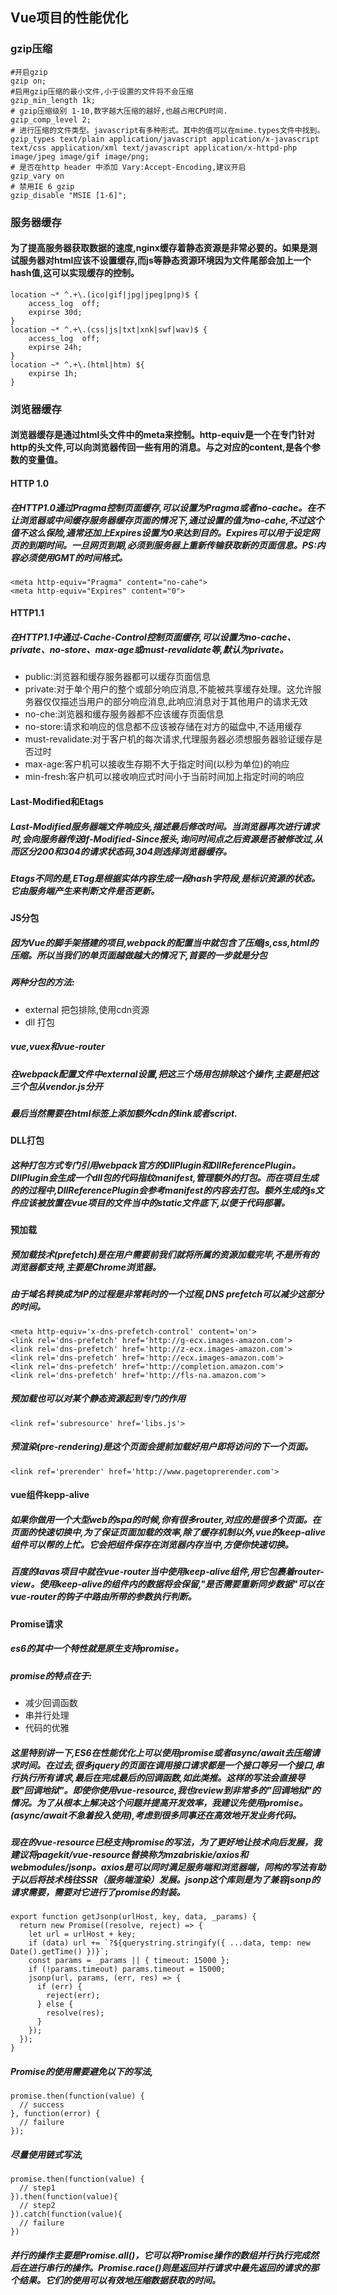 ## Vue项目的性能优化

### gzip压缩
``` 
#开启gzip
gzip on;
#启用gzip压缩的最小文件,小于设置的文件将不会压缩
gzip_min_length 1k;
# gzip压缩级别 1-10,数字越大压缩的越好,也越占用CPU时间.
gzip_comp_level 2;
# 进行压缩的文件类型。javascript有多种形式。其中的值可以在mime.types文件中找到。
gzip_types text/plain application/javascript application/x-javascript text/css application/xml text/javascript application/x-httpd-php image/jpeg image/gif image/png;
# 是否在http header 中添加 Vary:Accept-Encoding,建议开启
gzip_vary on
# 禁用IE 6 gzip
gzip_disable "MSIE [1-6]";
```

### 服务器缓存
#### 为了提高服务器获取数据的速度,nginx缓存着静态资源是非常必要的。如果是测试服务器对html应该不设置缓存,而js等静态资源环境因为文件尾部会加上一个hash值,这可以实现缓存的控制。
```
location ~* ^.+\.(ico|gif|jpg|jpeg|png)$ {
    access_log	off;
    expirse	30d;
} 
location ~* ^.+\.(css|js|txt|xnk|swf|wav)$ {
    access_log	off;
    expirse	24h;
}
location ~* ^.+\.(html|htm) ${
    expirse	1h;
}
```
### 浏览器缓存
#### 浏览器缓存是通过html头文件中的meta来控制。http-equiv是一个在专门针对http的头文件,可以向浏览器传回一些有用的消息。与之对应的content,是各个参数的变量值。
#### HTTP 1.0
##### 在HTTP1.0通过Pragma控制页面缓存,可以设置为Pragma或者no-cache。在不让浏览器或中间缓存服务器缓存页面的情况下,通过设置的值为no-cahe,不过这个值不这么保险,通常还加上Expires设置为0来达到目的。Expires可以用于设定网页的到期时间。一旦网页到期,必须到服务器上重新传输获取新的页面信息。PS:内容必须使用GMT的时间格式。
```
<meta http-equiv="Pragma" content="no-cahe">
<meta http-equiv="Expires" content="0">
```
#### HTTP1.1
##### 在HTTP1.1中通过-Cache-Control控制页面缓存,可以设置为no-cache、private、no-store、max-age或must-revalidate等,默认为private。
+ public:浏览器和缓存服务器都可以缓存页面信息
+ private:对于单个用户的整个或部分响应消息,不能被共享缓存处理。这允许服务器仅仅描述当用户的部分响应消息,此响应消息对于其他用户的请求无效
+ no-che:浏览器和缓存服务器都不应该缓存页面信息
+ no-store:请求和响应的信息都不应该被存储在对方的磁盘中,不适用缓存
+ must-revalidate:对于客户机的每次请求,代理服务器必须想服务器验证缓存是否过时
+ max-age:客户机可以接收生存期不大于指定时间(以秒为单位)的响应
+ min-fresh:客户机可以接收响应式时间小于当前时间加上指定时间的响应

#### Last-Modified和Etags
##### Last-Modified服务器端文件响应头,描述最后修改时间。当浏览器再次进行请求时,会向服务器传送If-Modified-Since报头,询问时间点之后资源是否被修改过,从而区分200和304的请求状态码,304则选择浏览器缓存。
##### Etags不同的是,ETag是根据实体内容生成一段hash字符段,是标识资源的状态。它由服务端产生来判断文件是否更新。

#### JS分包
##### 因为Vue的脚手架搭建的项目,webpack的配置当中就包含了压缩js,css,html的压缩。所以当我们的单页面越做越大的情况下,首要的一步就是分包
##### 两种分包的方法:
+ external 把包排除,使用cdn资源
+ dll 打包

##### **vue,vuex和vue-router**
##### 在webpack配置文件中external设置,把这三个场用包排除这个操作,主要是把这三个包从vendor.js分开
##### 最后当然需要在html标签上添加额外cdn的link或者script.
#### DLL打包
##### 这种打包方式专门引用webpack官方的DllPlugin和DllReferencePlugin。DllPlugin会生成一个dll包的代码指纹manifest,管理额外的打包。而在项目生成的的过程中,DllReferencePlugin会参考manifest的内容去打包。额外生成的js文件应该被放置在vue项目的文件当中的static文件底下,以便于代码部署。
#### 预加载
##### 预加载技术(prefetch)是在用户需要前我们就将所属的资源加载完毕,不是所有的浏览器都支持,主要是Chrome浏览器。
##### 由于域名转换成为IP的过程是非常耗时的一个过程,DNS prefetch可以减少这部分的时间。
```
<meta http-equiv='x-dns-prefetch-control' content='on'>
<link rel='dns-prefetch' href='http://g-ecx.images-amazon.com'>
<link rel='dns-prefetch' href='http://z-ecx.images-amazon.com'>
<link rel='dns-prefetch' href='http://ecx.images-amazon.com'>
<link rel='dns-prefetch' href='http://completion.amazon.com'>
<link rel='dns-prefetch' href='http://fls-na.amazon.com'>

```
##### 预加载也可以对某个静态资源起到专门的作用
```
<link ref='subresource' href='libs.js'>
```
##### 预渲染(pre-rendering)是这个页面会提前加载好用户即将访问的下一个页面。
```
<link ref='prerender' href='http://www.pagetoprerender.com'>
```
#### vue组件kepp-alive
##### 如果你做用一个大型web的spa的时候,你有很多router,对应的是很多个页面。在页面的快速切换中,为了保证页面加载的效率,除了缓存机制以外,vue的keep-alive组件可以帮的上忙。它会把组件保存在浏览器内存当中,方便你快速切换。
##### 百度的lavas项目中就在vue-router当中使用keep-alive组件,用它包裹着router-view。使用keep-alive的组件内的数据将会保留,"是否需要重新同步数据"可以在vue-router的钩子中路由所带的参数执行判断。
#### Promise请求
##### es6的其中一个特性就是原生支持promise。
##### promise的特点在于:
+ 减少回调函数
+ 串并行处理
+ 代码的优雅

##### 这里特别讲一下,ES6在性能优化上可以使用promise或者async/await去压缩请求时间。在过去,很多jquery的页面在调用接口请求都是一个接口等另一个接口,串行执行所有请求,最后在完成最后的回调函数,如此类推。这样的写法会直接导致"回调地狱"。即使你使用vue-resource,我也review到非常多的"回调地狱"的情况。为了从根本上解决这个问题并提高开发效率，我建议先使用promise。(async/await不急着投入使用),考虑到很多同事还在高效地开发业务代码。
##### 现在的vue-resource已经支持promise的写法，为了更好地让技术向后发展，我建议将pagekit/vue-resource替换称为mzabriskie/axios和webmodules/jsonp。axios是可以同时满足服务端和浏览器端，同构的写法有助于以后将技术栈往SSR（服务端渲染）发展。jsonp这个库则是为了兼容jsonp的请求需要，需要对它进行了promise的封装。
```
export function getJsonp(urlHost, key, data, _params) {
  return new Promise((resolve, reject) => {
    let url = urlHost + key;
    if (data) url += `?${querystring.stringify({ ...data, temp: new Date().getTime() })}`;
    const params = _params || { timeout: 15000 };
    if (!params.timeout) params.timeout = 15000;
    jsonp(url, params, (err, res) => {
      if (err) {
        reject(err);
      } else {
        resolve(res);
      }
    });
  });
}
```
##### Promise的使用需要避免以下的写法,
```
promise.then(function(value) {
  // success
}, function(error) {
  // failure
});
```
##### 尽量使用链式写法,
```
promise.then(function(value) {
  // step1
}).then(function(value){
  // step2
}).catch(function(value){
  // failure
})
```
##### 并行的操作主要是Promise.all()，它可以将Promise操作的数组并行执行完成然后在进行串行的操作。Promise.race()则是返回并行请求中最先返回的请求的那个结果。它们的使用可以有效地压缩数据获取的时间。

